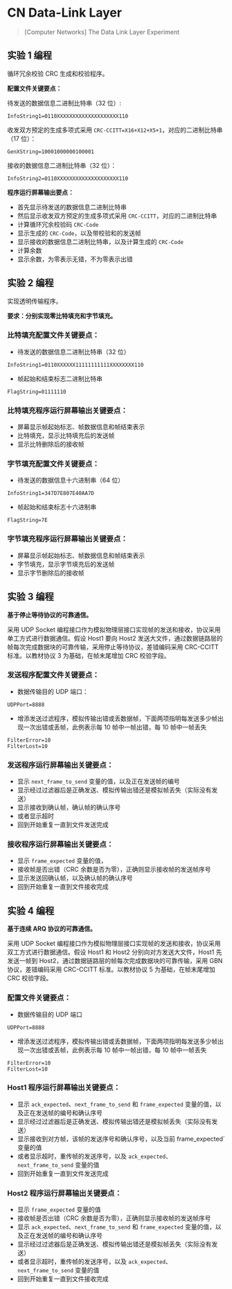 # CN Data-Link Layer

> [Computer Networks] The Data Link Layer Experiment

## 实验 1 编程

循环冗余校验 CRC 生成和校验程序。

**配置文件关键要点：**

待发送的数据信息二进制比特串（32 位）:

```
InfoString1=0110XXXXXXXXXXXXXXXXXXXX110
```

收发双方预定的生成多项式采用 `CRC-CCITT=X16+X12+X5+1`，对应的二进制比特串（17 位）：

```
GenXString=10001000000100001
```

接收的数据信息二进制比特串（32 位）：

```
InfoString2=0110XXXXXXXXXXXXXXXXXXXX110
```

**程序运行屏幕输出要点：**

- 首先显示待发送的数据信息二进制比特串
- 然后显示收发双方预定的生成多项式采用 `CRC-CCITT`，对应的二进制比特串
- 计算循环冗余校验码 `CRC-Code`
- 显示生成的 `CRC-Code`，以及带校验和的发送帧
- 显示接收的数据信息二进制比特串，以及计算生成的 `CRC-Code`
- 计算余数
- 显示余数，为零表示无错，不为零表示出错

## 实验 2 编程

实现透明传输程序。

**要求：分别实现零比特填充和字节填充。**

### 比特填充配置文件关键要点：

- 待发送的数据信息二进制比特串（32 位）

```
InfoString1=0110XXXXXX11111111111XXXXXXXX110
```

- 帧起始和结束标志二进制比特串

```
FlagString=01111110
```

### 比特填充程序运行屏幕输出关键要点：

- 屏幕显示帧起始标志、帧数据信息和帧结束表示
- 比特填充，显示比特填充后的发送帧
- 显示比特删除后的接收帧

### 字节填充配置文件关键要点：

- 待发送的数据信息十六进制串（64 位）

```
InfoString1=347D7E807E40AA7D
```

- 帧起始和结束标志十六进制串

```
FlagString=7E
```

### 字节填充程序运行屏幕输出关键要点：

- 屏幕显示帧起始标志、帧数据信息和帧结束表示
- 字节填充，显示字节填充后的发送帧
- 显示字节删除后的接收帧

## 实验 3 编程

**基于停止等待协议的可靠通信。**

采用 UDP Socket 编程接口作为模拟物理层接口实现帧的发送和接收，协议采用单工方式进行数据通信。假设 Host1 要向 Host2 发送大文件，通过数据链路层的帧每次完成数据块的可靠传输，采用停止等待协议，差错编码采用 CRC-CCITT 标准。以教材协议 3 为基础，在帧末尾增加 CRC 校验字段。

### 发送程序配置文件关键要点：

- 数据传输目的 UDP 端口：

```
UDPPort=8888
```

- 增添发送过滤程序，模拟传输出错或丢数据帧，下面两项指明每发送多少帧出现一次出错或丢帧，此例表示每 10 帧中一帧出错，每 10 帧中一帧丢失

```
FilterError=10
FilterLost=10
```

### 发送程序运行屏幕输出关键要点：

- 显示 `next_frame_to_send` 变量的值，以及正在发送帧的编号
- 显示经过过滤器后是正确发送、模拟传输出错还是模拟帧丢失（实际没有发送）
- 显示接收到确认帧，确认帧的确认序号
- 或者显示超时
- 回到开始重复一直到文件发送完成

### 接收程序运行屏幕输出关键要点：

- 显示 `frame_expected` 变量的值，
- 接收帧是否出错（CRC 余数是否为零），正确则显示接收帧的发送帧序号
- 显示发送回确认帧，以及确认帧的确认序号
- 回到开始重复一直到文件接收完成

## 实验 4 编程

**基于连续 ARQ 协议的可靠通信。**

采用 UDP Socket 编程接口作为模拟物理层接口实现帧的发送和接收，协议采用双工方式进行数据通信。假设 Host1 和 Host2 分别向对方发送大文件，Host1 先发送一帧到 Host2，通过数据链路层的帧每次完成数据块的可靠传输，采用 GBN 协议，差错编码采用 CRC-CCITT 标准。以教材协议 5 为基础，在帧末尾增加 CRC 校验字段。

### 配置文件关键要点：

- 数据传输目的 UDP 端口

```
UDPPort=8888
```

- 增添发送过滤程序，模拟传输出错或丢数据帧，下面两项指明每发送多少帧出现一次出错或丢帧，此例表示每 10 帧中一帧出错，每 10 帧中一帧丢失

```
FilterError=10
FilterLost=10
```

### Host1 程序运行屏幕输出关键要点：

- 显示 `ack_expected`、`next_frame_to_send` 和 `frame_expected` 变量的值，以及正在发送帧的编号和确认序号
- 显示经过过滤器后是正确发送、模拟传输出错还是模拟帧丢失（实际没有发送）
- 显示接收到对方帧，该帧的发送序号和确认序号，以及当前 frame_expected` 变量的值
- 或者显示超时，重传帧的发送序号，以及 `ack_expected`、`next_frame_to_send` 变量的值
- 回到开始重复一直到文件发送完成

### Host2 程序运行屏幕输出关键要点：

- 显示 `frame_expected` 变量的值
- 接收帧是否出错（CRC 余数是否为零），正确则显示接收帧的发送帧序号
- 显示 `ack_expected`、`next_frame_to_send` 和 `frame_expected` 变量的值，以及正在发送帧的编号和确认序号
- 显示经过过滤器后是正确发送、模拟传输出错还是模拟帧丢失（实际没有发送）
- 或者显示超时，重传帧的发送序号，以及 `ack_expected`、`next_frame_to_send` 变量的值
- 回到开始重复一直到文件接收完成